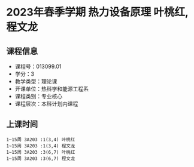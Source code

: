 # 2023年春季学期 热力设备原理 叶桃红, 程文龙






## 课程信息

- 课程号：013099.01
- 学分：3
- 教学类型：理论课
- 开课单位：热科学和能源工程系
- 课程类别：专业核心
- 课程层次：本科计划内课程

## 上课时间

```
1~15周 3A203 :1(3,4) 叶桃红
1~15周 3A203 :1(3,4) 程文龙
1~15周 3A203 :3(6,7) 叶桃红
1~15周 3A203 :3(6,7) 程文龙
```


